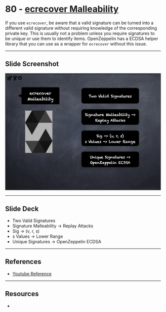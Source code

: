 # 80 - [ecrecover Malleability](ecrecover%20Malleability.md)
If you use `ecrecover`, be aware that a valid signature can be turned into a different valid signature without requiring knowledge of the corresponding private key. This is usually not a problem unless you require signatures to be unique or use them to identify items. OpenZeppelin has a ECDSA helper library that you can use as a wrapper for `ecrecover` without this issue.
___
## Slide Screenshot
![080.png](../images/solidity101/080.png)
___
## Slide Deck
- Two Valid Signatures
- Signature Malleability -> Replay Attacks
- Sig -> (v, r, s)
- s Values -> Lower Range
- Unique Signatures -> OpenZeppelin ECDSA
___
## References
- [Youtube Reference](https://youtu.be/WgU7KKKomMk?t=1854)

___
## Resources
- 
